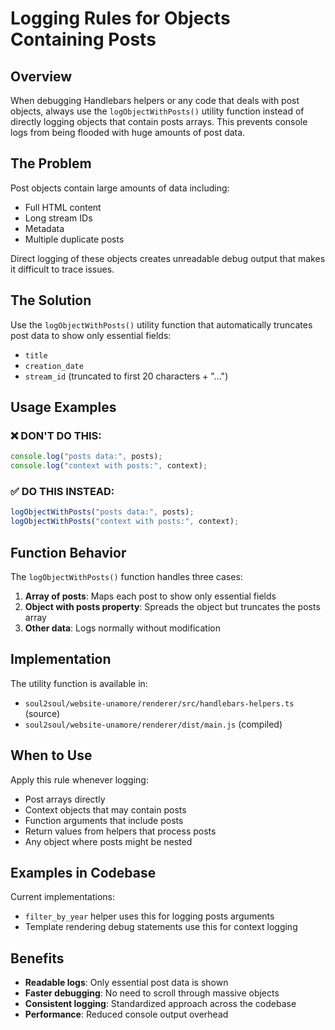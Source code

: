 # Logging Rules for Objects Containing Posts

## Overview

When debugging Handlebars helpers or any code that deals with post objects, always use the `logObjectWithPosts()` utility function instead of directly logging objects that contain posts arrays. This prevents console logs from being flooded with huge amounts of post data.

## The Problem

Post objects contain large amounts of data including:
- Full HTML content
- Long stream IDs
- Metadata
- Multiple duplicate posts

Direct logging of these objects creates unreadable debug output that makes it difficult to trace issues.

## The Solution

Use the `logObjectWithPosts()` utility function that automatically truncates post data to show only essential fields:
- `title`
- `creation_date` 
- `stream_id` (truncated to first 20 characters + "...")

## Usage Examples

### ❌ DON'T DO THIS:
```javascript
console.log("posts data:", posts);
console.log("context with posts:", context);
```

### ✅ DO THIS INSTEAD:
```javascript
logObjectWithPosts("posts data:", posts);
logObjectWithPosts("context with posts:", context);
```

## Function Behavior

The `logObjectWithPosts()` function handles three cases:

1. **Array of posts**: Maps each post to show only essential fields
2. **Object with posts property**: Spreads the object but truncates the posts array
3. **Other data**: Logs normally without modification

## Implementation

The utility function is available in:
- `soul2soul/website-unamore/renderer/src/handlebars-helpers.ts` (source)
- `soul2soul/website-unamore/renderer/dist/main.js` (compiled)

## When to Use

Apply this rule whenever logging:
- Post arrays directly
- Context objects that may contain posts
- Function arguments that include posts
- Return values from helpers that process posts
- Any object where posts might be nested

## Examples in Codebase

Current implementations:
- `filter_by_year` helper uses this for logging posts arguments
- Template rendering debug statements use this for context logging

## Benefits

- **Readable logs**: Only essential post data is shown
- **Faster debugging**: No need to scroll through massive objects
- **Consistent logging**: Standardized approach across the codebase
- **Performance**: Reduced console output overhead